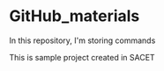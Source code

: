 # GitHub_materials
In this repository, I'm storing commands

This is sample project created in SACET
